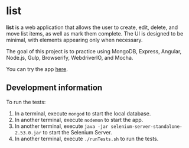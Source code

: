 # list

**list** is a web application that allows the user to create, edit, delete, and move list items, as well as mark them complete. The UI is designed to be minimal, with elements appearing only when necessary.

The goal of this project is to practice using MongoDB, Express, Angular, Node.js, Gulp, Browserify, WebdriverIO, and Mocha.

You can try the app [here](https://peaceful-earth-39305.herokuapp.com/).

## Development information

To run the tests:

1. In a terminal, execute `mongod` to start the local database.
2. In another terminal, execute `nodemon` to start the app.
3. In another terminal, execute `java -jar selenium-server-standalone-2.53.0.jar` to start the Selenium Server.
4. In another terminal, execute `./runTests.sh` to run the tests.